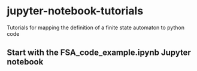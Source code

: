 # jupyter-notebook-tutorials
Tutorials for mapping the definition of a finite state automaton to python code

## Start with the FSA_code_example.ipynb Jupyter notebook
